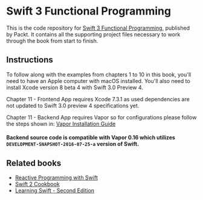 # Swift 3 Functional Programming
This is the code repository for [Swift 3 Functional Programming](https://www.packtpub.com/application-development/swift-3-functional-programming?utm_source=github&utm_medium=repository&utm_campaign=9781785883880), published by Packt. It contains all the supporting project files necessary to work through the book from start to finish.

## Instructions
To follow along with the examples from chapters 1 to 10 in this book, you'll need to have an Apple computer with macOS installed. You'll also need to install Xcode version 8 beta 4 with Swift 3.0 Preview 4.

Chapter 11 - Frontend App requires Xcode 7.3.1 as used dependencies are not updated to Swift 3.0 preview 4 specifications yet.

Chapter 11 - Backend App requires Vapor so for configurations please follow the steps shown in:
[Vapor Installation Guide](https://vapor.readme.io) 
#### Backend source code is compatible with Vapor 0.16 which utilizes `DEVELOPMENT-SNAPSHOT-2016-07-25-a` version of Swift.

## Related books
- [Reactive Programming with Swift](https://www.packtpub.com/application-development/reactive-programming-swift?utm_source=github&utm_medium=repository&utm_campaign=9781785884269)
- [Swift 2 Cookbook](https://www.packtpub.com/application-development/swift-2-cookbook?utm_source=github&utm_medium=repository&utm_campaign=9781785889219)
- [Learning Swift - Second Edition](https://www.packtpub.com/application-development/learning-swift-second-edition?utm_source=github&utm_medium=repository&utm_campaign=9781785887512) 
